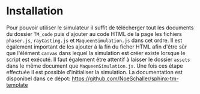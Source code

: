 # Installation

Pour pouvoir utiliser le simulateur il suffit de télécherger tout les documents du dossier `TM_code` puis d'ajouter au code HTML de la page les fichiers `phaser.js`, `rayCasting.js` et `MaqueenSimulation.js` dans cet ordre. Il est également important de les ajouter à la fin du ficher HTML afin d'être sûr que l'élément `canvas` dans lequel la simulation est créer existe lorsque le script est exécuté. Il faut également être attentif à laisser le dossier `assets` dans le même document que `MaqueenSimulation.js`. Une fois ces étape effectuée il est possible d'initialiser la simulation. La documentation est disponibel dans ce dépot: https://github.com/NoeSchaller/sphinx-tm-template
